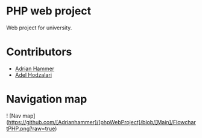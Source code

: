 # PHP web project
Web project for university.

# Contributors
+ [Adrian Hammer](https://github.com/Adrianhammer)
+ [Adel Hodzalari](https://github.com/adelh98)

# Navigation map
! [Nav map] (https://github.com/[Adrianhammer]/[phpWebProject]/blob/[Main]/FlowchartPHP.png?raw=true)
